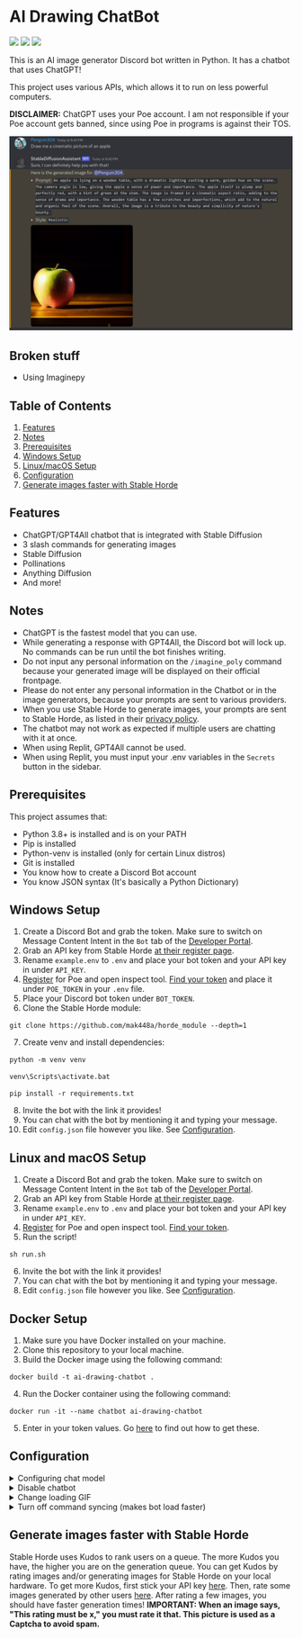 # AI Drawing ChatBot

![](https://img.shields.io/github/license/mak448a/Stable-Diffusion-Bot)
![](https://img.shields.io/github/contributors/mak448a/Stable-Diffusion-Bot)
![](https://img.shields.io/github/repo-size/mak448a/Stable-Diffusion-Bot)

This is an AI image generator Discord bot written in Python. It has a chatbot that uses ChatGPT!

This project uses various APIs, which allows it to run on less powerful computers.

**DISCLAIMER:** ChatGPT uses your Poe account.
I am not responsible if your Poe account gets banned, since using Poe in programs is against their TOS.

![](demo.png)

## Broken stuff
- Using Imaginepy

## Table of Contents
1. [Features](#Features)
2. [Notes](#Notes)
3. [Prerequisites](#Prerequisites)
4. [Windows Setup](#windows-setup)
5. [Linux/macOS Setup](#linux-and-macos-setup)
6. [Configuration](#Configuration)
7. [Generate images faster with Stable Horde](#Generate-images-faster-with-Stable-Horde)


## Features
- ChatGPT/GPT4All chatbot that is integrated with Stable Diffusion
- 3 slash commands for generating images
- Stable Diffusion
- Pollinations
- Anything Diffusion
- And more!


## Notes

- ChatGPT is the fastest model that you can use.
- While generating a response with GPT4All, the Discord bot will lock up.
No commands can be run until the bot finishes writing.
- Do not input any personal information on the `/imagine_poly` command because your generated image will be displayed
on their official frontpage.
- Please do not enter any personal information in the Chatbot or in the image generators,
because your prompts are sent to various providers.
- When you use Stable Horde to generate images, your prompts are sent to Stable Horde, as listed in their [privacy policy](https://stablehorde.net/privacy). 
- The chatbot may not work as expected if multiple users are chatting with it at once.
- When using Replit, GPT4All cannot be used.
- When using Replit, you must input your .env variables in the `Secrets` button in the sidebar.


## Prerequisites
This project assumes that:
- Python 3.8+ is installed and is on your PATH
- Pip is installed
- Python-venv is installed (only for certain Linux distros)
- Git is installed
- You know how to create a Discord Bot account
- You know JSON syntax (It's basically a Python Dictionary)


## Windows Setup
1. Create a Discord Bot and grab the token. Make sure to switch on Message Content Intent in the `Bot` tab of the [Developer Portal](https://discord.com/developers/applications).
2. Grab an API key from Stable Horde [at their register page](https://stablehorde.net/register).
3. Rename `example.env` to `.env` and place your bot token and your API key in under `API_KEY`.
4. [Register](https://poe.com) for Poe and open inspect tool. [Find your token](https://github.com/ading2210/poe-api#finding-your-token) and place it under `POE_TOKEN` in your `.env` file.
5. Place your Discord bot token under `BOT_TOKEN`.
6. Clone the Stable Horde module:
```shell
git clone https://github.com/mak448a/horde_module --depth=1
```
7. Create venv and install dependencies:
```shell
python -m venv venv
```
```shell
venv\Scripts\activate.bat
```
```shell
pip install -r requirements.txt
```
8. Invite the bot with the link it provides!
9. You can chat with the bot by mentioning it and typing your message. 
10. Edit `config.json` file however you like. See [Configuration](#Configuration).

## Linux and macOS Setup
1. Create a Discord Bot and grab the token. Make sure to switch on Message Content Intent in the `Bot` tab of the [Developer Portal](https://discord.com/developers/applications).
2. Grab an API key from Stable Horde [at their register page](https://stablehorde.net/register).
3. Rename `example.env` to `.env` and place your bot token and your API key in under `API_KEY`.
4. [Register](https://poe.com) for Poe and open inspect tool. [Find your token](https://github.com/ading2210/poe-api#finding-your-token).
5. Run the script!
```shell
sh run.sh
```
6. Invite the bot with the link it provides!
7. You can chat with the bot by mentioning it and typing your message.
8. Edit `config.json` file however you like. See [Configuration](#Configuration).

## Docker Setup
1. Make sure you have Docker installed on your machine.
2. Clone this repository to your local machine.
3. Build the Docker image using the following command:
```shell
docker build -t ai-drawing-chatbot .
```
4. Run the Docker container using the following command:
```shell
docker run -it --name chatbot ai-drawing-chatbot
```
5. Enter in your token values. Go [here](#linux-and-macos-setup) to find out how to get these.


## Configuration
<details><summary>Configuring chat model</summary>

Go to `config.json` and set the key `"model"` to the model you want.

**Available Models**
- ChatGPT
- GPT4All

You must write the model exactly as it is written here.
When using ChatGPT, you must sign up for a Poe account.

When you are done, the edited line should look like this:

```json
"model": "ChatGPT",
```

</details>

<details><summary>Disable chatbot</summary>

Go to `config.json` and set the key `"chatbot"` to false.

It should look like this:

```json
"chatbot": false,
```
</details>

<details><summary>Change loading GIF</summary>

Go to `config.json` and set the key `"loading_gif"` to any GIF on Tenor you want!

It should look like this:

```json
"loading_gif": "https://tenor.com/your/favorite/loading/gif",
```
</details>

<details><summary>Turn off command syncing (makes bot load faster)</summary>

Go to `config.json` and set the key `"sync"` to `false`.

It should look like this:

```json
"sync": false
```
</details>


## Generate images faster with Stable Horde
Stable Horde uses Kudos to rank users on a queue. The more Kudos you have, the higher you are on the generation queue.
You can get Kudos by rating images and/or generating images for Stable Horde
on your local hardware.
To get more Kudos, first stick your API key [here](https://tinybots.net/artbot/settings).
Then, rate some images generated by other users [here](https://tinybots.net/artbot/rate).
After rating a few images, you should have faster generation times!
**IMPORTANT: When an image says, "This rating must be x," you must rate it that.
This picture is used as a Captcha to avoid spam.**

